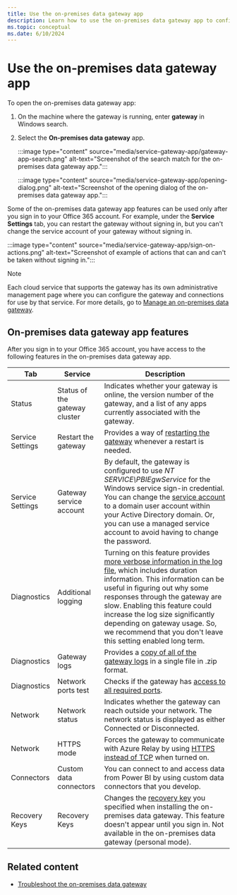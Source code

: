 ```yaml
---
title: Use the on-premises data gateway app
description: Learn how to use the on-premises data gateway app to configure various services of your on-premises data gateway.
ms.topic: conceptual
ms.date: 6/10/2024
---
```


# Use the on-premises data gateway app

To open the on-premises data gateway app:

1. On the machine where the gateway is running, enter **gateway** in Windows search.

1. Select the **On-premises data gateway** app.

   :::image type="content" source="media/service-gateway-app/gateway-app-search.png" alt-text="Screenshot of the search match for the on-premises data gateway app.":::

   :::image type="content" source="media/service-gateway-app/opening-dialog.png" alt-text="Screenshot of the opening dialog of the on-premises data gateway app.":::

Some of the on-premises data gateway app features can be used only after you sign in to your Office 365 account. For example, under the **Service Settings** tab, you can restart the gateway without signing in, but you can't change the service account of your gateway without signing in.

:::image type="content" source="media/service-gateway-app/sign-on-actions.png" alt-text="Screenshot of example of actions that can and can't be taken without signing in.":::

> [!NOTE]
> Each cloud service that supports the gateway has its own administrative management page where you can configure the gateway and connections for use by that service. For more details, go to [Manage an on-premises data gateway](service-gateway-manage.md).

## On-premises data gateway app features

After you sign in to your Office 365 account, you have access to the following features in the on-premises data gateway app.

|Tab |Service |Description |
| ---- | ---- | ---- |
|Status |Status of the gateway cluster |Indicates whether your gateway is online, the version number of the gateway, and a list of any apps currently associated with the gateway. |
|Service Settings |Restart the gateway |Provides a way of [restarting the gateway](service-gateway-restart.md) whenever a restart is needed. |
|Service Settings |Gateway service account |By default, the gateway is configured to use *NT SERVICE\PBIEgwService* for the Windows service sign-in credential. You can change the [service account](service-gateway-service-account.md) to a domain user account within your Active Directory domain. Or, you can use a managed service account to avoid having to change the password. |
|Diagnostics |Additional logging |Turning on this feature provides [more verbose information in the log file](service-gateway-performance.md#slow-performing-queries), which includes duration information. This information can be useful in figuring out why some responses through the gateway are slow. Enabling this feature could increase the log size significantly depending on gateway usage. So, we recommend that you don't leave this setting enabled long term. |
|Diagnostics |Gateway logs |Provides a [copy of all of the gateway logs](service-gateway-tshoot.md#troubleshooting-tools) in a single file in .zip format. |
|Diagnostics |Network ports test |Checks if the gateway has [access to all required ports](service-gateway-communication.md#network-ports-test). |
|Network |Network status |Indicates whether the gateway can reach outside your network. The network status is displayed as either Connected or Disconnected. |
|Network |HTTPS mode |Forces the gateway to communicate with Azure Relay by using [HTTPS instead of TCP](service-gateway-communication.md#force-https-communication-with-azure-relay) when turned on. |
|Connectors |Custom data connectors | You can connect to and access data from Power BI by using custom data connectors that you develop. |
|Recovery Keys |Recovery Keys |Changes the [recovery key](service-gateway-recovery-key.md) you specified when installing the on-premises data gateway. This feature doesn't appear until you sign in. Not available in the on-premises data gateway (personal mode).|

## Related content

* [Troubleshoot the on-premises data gateway](service-gateway-tshoot.md)
